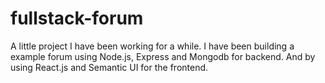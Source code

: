 # fullstack-forum
A little project I have been working for a while. I have been building a example forum using Node.js, Express and Mongodb for backend. And by using React.js and Semantic UI for the frontend.
